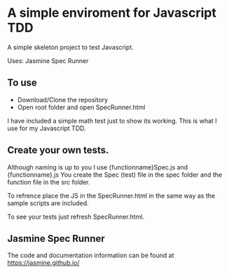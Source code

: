 # A simple enviroment for Javascript TDD 

A simple skeleton project to test Javascript.

Uses: Jasmine Spec Runner

## To use

* Download/Clone the repository
* Open root folder and open SpecRunner.html

I have included a simple math test just to show its working.
This is what I use for my Javascript TDD.

## Create your own tests. 

Although naming is up to you I use {functionname}Spec.js and {functionname}.js
You create the Spec (test) file in the spec folder and the function file in the src folder.

To refrence place the JS in the SpecRunner.html in the same way as the sample scripts are included.

To see your tests just refresh SpecRunner.html.

## Jasmine Spec Runner
The code and documentation information can be found at https://jasmine.github.io/

